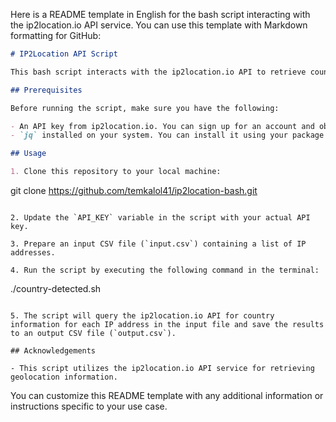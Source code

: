 Here is a README template in English for the bash script interacting with the ip2location.io API service. You can use this template with Markdown formatting for GitHub:

```markdown
# IP2Location API Script

This bash script interacts with the ip2location.io API to retrieve country information for a list of IP addresses from a CSV file.

## Prerequisites

Before running the script, make sure you have the following:

- An API key from ip2location.io. You can sign up for an account and obtain an API key from [ip2location.io](https://www.ip2location.io/).
- `jq` installed on your system. You can install it using your package manager (e.g., `sudo apt install jq` for Ubuntu).

## Usage

1. Clone this repository to your local machine:

```
git clone https://github.com/temkalol41/ip2location-bash.git
```

2. Update the `API_KEY` variable in the script with your actual API key.

3. Prepare an input CSV file (`input.csv`) containing a list of IP addresses.

4. Run the script by executing the following command in the terminal:

```
./country-detected.sh
```

5. The script will query the ip2location.io API for country information for each IP address in the input file and save the results to an output CSV file (`output.csv`).

## Acknowledgements

- This script utilizes the ip2location.io API service for retrieving geolocation information.
```

You can customize this README template with any additional information or instructions specific to your use case.
